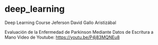 # deep_learning
Deep Learning Course
Jeferson David Gallo Aristizábal

Evaluación de la Enfermedad de Parkinson Mediante Datos de Escritura a Mano
Video de Youtube: https://youtu.be/P4j83MQNEu8
